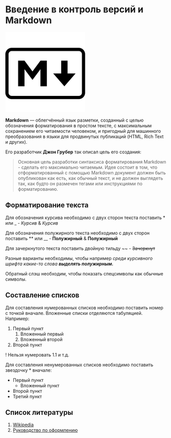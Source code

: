 # Введение в контроль версий и Markdown

![Логотип](markdown--v2.png "Markdown")

**Markdown** — облегчённый язык разметки, созданный с целью обозначения форматирования в простом тексте, с максимальным сохранением его читаемости человеком, и пригодный для машинного преобразования в языки для продвинутых публикаций (HTML, Rich Text и других).

Его разработчик **Джон Грубер** так описал цель его создания:
>Основная цель разработки синтаксиса форматирования Markdown - сделать его максимально читаемым. Идея состоит в том, что отформатированный с помощью Markdown документ должен быть опубликован как есть, как обычный текст, и не должен выглядеть так, как будто он размечен тегами или инструкциями по форматированию.

## Форматирование текста

Для обозначения курсива необходимо с двух сторон текста поставить \* или \_ - *Курсив* & _Курсив_

Для обозначения полужирного текста необходимо с двух сторон поставить \*\* или \_\_ - **Полужирный** & __Полужирный__

Для зачеркнутого текста поставить двойную тильду \~~ - ~~Зачеркнут~~ 

Разные варианты необходимы, чтобы например *среди курсивного шрифта какие-то слова __выделять полужирным.__*

Обратный слэш необходим, чтобы показать спецсимволы как обычные символы.

## Составление списков

Для составления нумерованных списков необходимо поставить номер с точкой вначале. Вложенные списки отделяются табуляцией. Например:

1. Первый пункт
    1. Вложенный первый
    2. Вложенный второй
2. Второй пункт

! Нельзя нумеровать 1.1 и т.д.

Для составления ненумерованных списков необходимо поставить звездочку \* вначале:
* Первый пункт
    * Вложенный пункт
* Второй пункт
* Третий пункт

## Список литературы

1. [Wikipedia](https://ru.wikipedia.org/wiki/Markdown "Markdown")
2. [Руководство по оформлению](https://gist.github.com/Jekins/2bf2d0638163f1294637 "github")